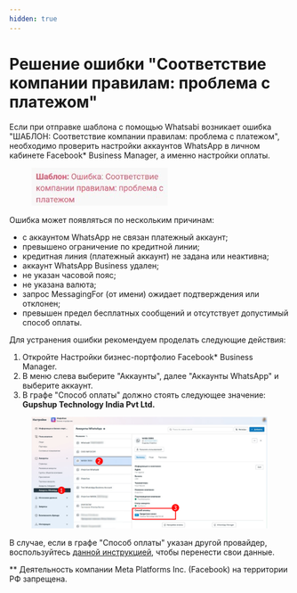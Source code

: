 ```yaml
---
hidden: true
---
```


# Решение ошибки "Соответствие компании правилам: проблема с платежом"

Если при отправке шаблона с помощью Whatsabi возникает ошибка "ШАБЛОН: Соответствие компании правилам: проблема с платежом", необходимо проверить настройки аккаунтов WhatsApp в личном кабинете Facebook\* Business Manager, а именно настройки оплаты.

<figure><img src="../../.gitbook/assets/Скриншот 22.08.25_17.20.26.png" alt=""><figcaption></figcaption></figure>

Ошибка может появляться по нескольким причинам:

* с аккаунтом WhatsApp не связан платежный аккаунт;
* превышено ограничение по кредитной линии;
* кредитная линия (платежный аккаунт) не задана или неактивна;
* аккаунт WhatsApp Business удален;
* не указан часовой пояс;
* не указана валюта;
* запрос MessagingFor (от имени) ожидает подтверждения или отклонен;
* превышен предел бесплатных сообщений и отсутствует допустимый способ оплаты.

Для устранения ошибки рекомендуем проделать следующие действия:

1. Откройте Настройки бизнес-портфолио Facebook\* Business Manager.
2. В меню слева выберите "Аккаунты", далее "Аккаунты WhatsApp" и выберите аккаунт.
3. В графе "Способ оплаты" должно стоять следующее значение: **Gupshup Technology India Pvt Ltd.**

<figure><img src="../../.gitbook/assets/Скриншот 22.08.25_17.29.27.png" alt=""><figcaption></figcaption></figure>

В случае, если в графе "Способ оплаты" указан другой провайдер, воспользуйтесь [данной инструкцией](../../bystryi-start/perenos-nomera.md), чтобы перенести свои данные.



\*\* Деятельность компании Meta Platforms Inc. (Facebook) на территории РФ запрещена.
